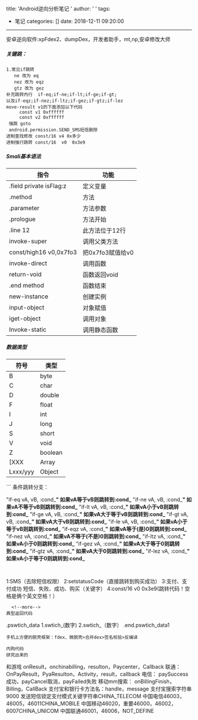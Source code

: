 title: 'Android逆向分析笔记 '
author: ' '
tags:
  - 笔记
categories: []
date: 2018-12-11 09:20:00
---
安卓逆向软件:xpFdex2、dumpDex，开发者助手，mt,np,安卓修改大师
##### 关键跳： 
```
1.常见if跳转  
   ne 改为 eq 
   nez 改为 eqz
   gtz 改为 gez
补充跳转内行  if-eq;if-ne;if-lt;if-ge;if-gt;
以及if-eqz;if-nez;if-ltz;if-gez;if-gtz;if-lez
move-result v1的下面添加以下代码
     const v1 0xffffff 
     const v2 0xffffff
 强跳 goto
 android.permission.SEND_SMS短信删除
进制查找修改 const/16 v4 0x多少
进制强行跳转 const/16  v0  0x3e9
```
##### Smali基本语法
<table><thead><tr><th>指令</th><th>功能</th></tr></thead><tbody><tr><td>.field private isFlag:z</td><td>定义变量</td></tr><tr><td>.method</td><td>方法</td></tr><tr><td>.parameter</td><td>方法参数</td></tr><tr><td>.prologue</td><td>方法开始</td></tr><tr><td>.line 12</td><td>此方法位于12行</td></tr><tr><td>invoke-super</td><td>调用父类方法</td></tr><tr><td>const/high16 v0,0x7fo3</td><td>把0x7fo3赋值给v0</td></tr><tr><td>invoke-direct</td><td>调用函数</td></tr><tr><td>return-void</td><td>函数返回void</td></tr><tr><td>.end method</td><td>函数结束</td></tr><tr><td>new-instance</td><td>创建实例</td></tr><tr><td>input-object</td><td>对象赋值</td></tr><tr><td>iget-object</td><td>调用对象</td></tr><tr><td>Invoke-static</td><td>调用静态函数</td></tr></tbody></table> 

#####  数据类型

<table><thead><tr><th>符号</th><th>类型</th></tr></thead><tbody><tr><td>B</td><td>byte</td></tr><tr><td>C</td><td>char</td></tr><tr><td>D</td><td>double</td></tr><tr><td>F</td><td>float</td></tr><tr><td>I</td><td>int</td></tr><tr><td>J</td><td>long</td></tr><tr><td>S</td><td>short</td></tr><tr><td>V</td><td>void</td></tr><tr><td>Z</td><td>boolean</td></tr><tr><td>[XXX</td><td>Array</td></tr><tr><td>Lxxx/yyy</td><td>Object</td></tr></tbody></table>
```
条件跳转分支：


"if-eq vA, vB, :cond_**"   如果vA等于vB则跳转到:cond_**
"if-ne vA, vB, :cond_**"   如果vA不等于vB则跳转到:cond_**
"if-lt vA, vB, :cond_**"    如果vA小于vB则跳转到:cond_**
"if-ge vA, vB, :cond_**"   如果vA大于等于vB则跳转到:cond_**
"if-gt vA, vB, :cond_**"   如果vA大于vB则跳转到:cond_**
"if-le vA, vB, :cond_**"    如果vA小于等于vB则跳转到:cond_**
"if-eqz vA, :cond_**"   如果vA等于(是)0则跳转到:cond_**
"if-nez vA, :cond_**"   如果vA不等于(不是)0则跳转到:cond_**
"if-ltz vA, :cond_**"    如果vA小于0则跳转到:cond_**
"if-gez vA, :cond_**"   如果vA大于等于0则跳转到:cond_**
"if-gtz vA, :cond_**"   如果vA大于0则跳转到:cond_**
"if-lez vA, :cond_**"    如果vA小于等于0则跳转到:cond_**

```


```  
1:SMS（去除短信权限）
2:setstatusCode（直接跳转到购买成功）
3:支付、支付成功 短信、失败、成功、购买（关键字）
4:const/16  v0  0x3e9(跳转代码！空格是俩个英文空格！）
```
  <!--more-->
典型返回代码                      
 ```
.pswtich_data
     1.swtich_(数字)
     2.swtich_（数字）
.end.pswtich_data1

```
手机上方便的脱壳框架：fdex、微脱壳>合并dex>签名校验>反编译

内购代码
研究出来的
```
 和游戏 onResult，onchinabilling，resulton，Paycenter，Callback
联通：
OnPayResult，PyaResulton，Activity，result，callback
电信：
paySuccess成功，payCancel取消，payFailed失败
移动mm搜索：
onBillingFinish，Billing，CallBack
支付宝和银行卡方法名：handle，message
支付宝搜索字符串9000
发送短信锁定支付模式关键字符串CHINA_TELECOM
中国电信46003，46005，46011CHINA_MOBILE
中国移动46020，重要46000，46002，6007CHINA_UNICOM
中国联通46001，46006，NOT_DEFINE
```